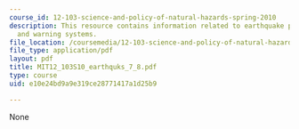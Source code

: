 ```yaml
---
course_id: 12-103-science-and-policy-of-natural-hazards-spring-2010
description: This resource contains information related to earthquake preparedness
  and warning systems.
file_location: /coursemedia/12-103-science-and-policy-of-natural-hazards-spring-2010/e10e24bd9a9e319ce28771417a1d25b9_MIT12_103S10_earthquks_7_8.pdf
file_type: application/pdf
layout: pdf
title: MIT12_103S10_earthquks_7_8.pdf
type: course
uid: e10e24bd9a9e319ce28771417a1d25b9

---
```

None